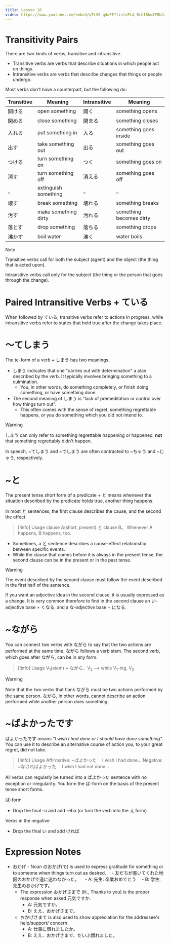```yaml
---
title: Lesson 18
video: https://www.youtube.com/embed/qTt39_q4wFE?list=PLA_RcUI8km1P8bJzp3_TMMv1jhL3BcKQk
---
```


# Transitivity Pairs

There are two kinds of verbs, transitive and intransitive.

- Transitive verbs are verbs that describe situations in which people act on things.
- Intransitive verbs are verbs that describe changes that things or people undergo.

Most verbs don't have a counterpart, but the following do:

| Transitive | Meaning              | Intransitive | Meaning                 |
| ---------- | -------------------- | ------------ | ----------------------- |
| 開ける     | open something       | 開く         | something opens         |
| 閉める     | close something      | 閉まる       | something closes        |
| 入れる     | put something in     | 入る         | something goes inside   |
| 出す       | take something out   | 出る         | something goes out      |
| つける     | turn something on    | つく         | something goes on       |
| 消す       | turn something off   | 消える       | something goes off      |
| \_         | extinguish something | \_           | \_                      |
| 壊す       | break something      | 壊れる       | something breaks        |
| 汚す       | make something dirty | 汚れる       | something becomes dirty |
| 落とす     | drop something       | 落ちる       | something drops         |
| 沸かす     | boil water           | 沸く         | water boils             |

> [!note]
> Transitive verbs call for both the subject (agent) and the object (the thing that is acted upon).
>
> Intransitive verbs call only for the subject (the thing or the person that goes through the change).

# Paired Intransitive Verbs + ている

When followed by ている, transitive verbs refer to actions in progress, while intransitive verbs refer to states that hold true after the change takes place.

# ～てしまう

The te-form of a verb + しまう has two meanings.

- しまう indicates that one "carries out with determination" a plan described by the verb. It typically involves bringing something to a culmination.
  - You, in other words, do something completely, or finish doing something, or have something done.
- The second meaning of しまう is "lack of premeditation or control over how things turn out".
  - This often comes with the sense of regret; something regrettable happens, or you do something which you did not intend to.

> [!warning]
> しまう can only refer to something regrettable happening or happened, **not** that something regrettably didn't happen.

In speech, ~てしまう and ~でしまう are often contracted to ~ちゃう and ~じゃう, respectively.

# ~と

The present tense short form of a predicate + と means whenever the situation described by the predicate holds true, another thing happens.

In most と sentences, the first clause describes the cause, and the second the effect.

> [!info] Usage
> clause A(short, present) と clause B。 Whenever A happens, B happens, too.

- Sometimes, a と sentence describes a cause-effect relationship between specific events.
- While the clause that comes before it is always in the present tense, the second clause can be in the present or in the past tense.

> [!warning]
> The event described by the second clause must follow the event described in the first half of the sentence.

If you want an adjective idea in the second clause, it is usually expressed as a change. It is very common therefore to find in the second clause an い-adjective base + くなる, and a な-adjective base + になる.

# ~ながら

You can connect two verbs with ながら to say that the two actions are performed at the same time. ながら follows a verb stem. The second verb, which goes after ながら, can be in any form.

> [!info] Usage
> V<sub>1</sub>(stem) + ながら、V<sub>2</sub> --> while V<sub>1</sub>-ing, V<sub>2</sub>

> [!warning]
> Note that the two verbs that flank ながら must be two actions performed by the same person. ながら, in other words, cannot describe an action performed while another person does something.

# ~ばよかったです

ばよかったです means _"I wish I had done or I should have done something"_. You can use it to describe an alternative course of action you, to your great regret, did not take.

> [!info] Usage
> Affirmative: ~ばよかった　 I wish I had done...
> Negative: ~なければよかった　 I wish I had not done...

All verbs can regularly be turned into a ばよかった sentence with no exception or irregularity. You form the ば-form on the basis of the present tense short forms.

ば-form

- Drop the final -u and add -eba (or turn the verb into the え form)

Verbs in the negative

- Drop the final い and add ければ

# Expression Notes

- おかげ - Noun のおかげ(で) is used to express gratitude for something or to someone when things turn out as desired.
  　- 友だちが書いてくれた地図のおかげで道に迷わなかった。
  　- A: 先生: 卒業おめでとう
  　- B: 学生: 先生のおかげです。
  - The expression おかげさまで (lit., Thanks to you) is the proper response when asked 元気ですか.
    - A: 元気ですか。
    - B: ええ、おかげさまで。
  - おかげさまで is also used to show appreciation for the addressee's help/support/ concern.
    - A: 仕事に慣れましたか。
    - B: ええ、おかげさまで、だいぶ慣れました。
